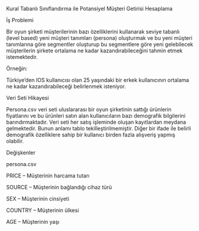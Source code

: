 Kural Tabanlı Sınıflandırma ile Potansiyel Müşteri Getirisi Hesaplama

İş Problemi

Bir oyun şirketi müşterilerinin bazı özelliklerini kullanarak seviye tabanlı (level based) yeni müşteri tanımları  (persona) oluşturmak ve bu yeni müşteri tanımlarına göre segmentler oluşturup bu segmentlere göre yeni gelebilecek  müşterilerin şirkete ortalama ne kadar kazandırabileceğini tahmin etmek istemektedir.

Örneğin:

Türkiye’den IOS kullanıcısı olan 25 yaşındaki bir erkek kullanıcının ortalama ne kadar kazandırabileceği belirlenmek isteniyor.

Veri Seti Hikayesi

Persona.csv veri seti uluslararası bir oyun şirketinin sattığı ürünlerin fiyatlarını ve bu ürünleri satın alan kullanıcıların bazı demografik bilgilerini barındırmaktadır. Veri seti her satış işleminde oluşan kayıtlardan meydana gelmektedir. Bunun anlamı tablo tekilleştirilmemiştir. Diğer bir ifade ile belirli demografik özelliklere sahip bir kullanıcı birden fazla alışveriş yapmış olabilir.

Değişkenler

persona.csv

PRICE – Müşterinin harcama tutarı 

SOURCE – Müşterinin bağlandığı cihaz türü 

SEX – Müşterinin cinsiyeti

COUNTRY – Müşterinin ülkesi 

AGE – Müşterinin yaşı
